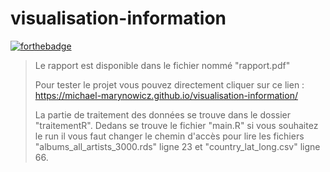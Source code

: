 # visualisation-information
[![forthebadge](http://forthebadge.com/images/badges/built-with-love.svg)](http://forthebadge.com)

> Le rapport est disponible dans le fichier nommé "rapport.pdf"
> 
> Pour tester le projet vous pouvez directement cliquer sur ce lien : <a href="https://michael-marynowicz.github.io/visualisation-information/">https://michael-marynowicz.github.io/visualisation-information/</a>
> 
> La partie de traitement des données se trouve dans le dossier "traitementR". Dedans se trouve le fichier "main.R" si vous souhaitez le run il vous faut changer le chemin d'accès pour lire les fichiers "albums_all_artists_3000.rds" ligne 23 et "country_lat_long.csv" ligne 66.
